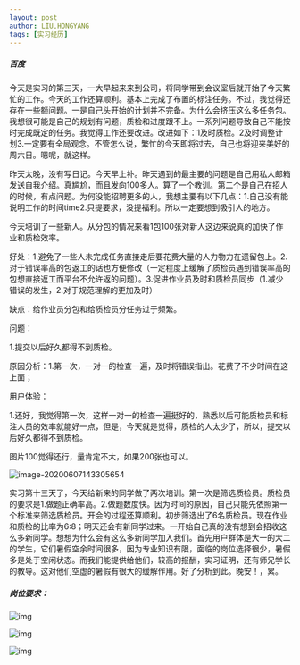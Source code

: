 ```yaml
---
layout: post
author: LIU,HONGYANG
tags: [实习经历]
---
```




##### 百度



今天是实习的第三天，一大早起来来到公司，将同学带到会议室后就开始了今天繁忙的工作。今天的工作还算顺利。基本上完成了布置的标注任务。不过，我觉得还存在一些额问题。一是自己头开始的计划并不完备。为什么会挤压这么多任务包。我想很可能是自己的规划有问题，质检和进度跟不上。一系列问题导致自己不能按时完成既定的任务。我觉得工作还要改进。改进如下：1及时质检。2及时调整计划3.一定要有全局观念。不管怎么说，繁忙的今天即将过去，自己也将迎来美好的周六日。嗯呢，就这样。



昨天太晚，没有写日记。今天早上补。昨天遇到的最主要的问题是自己用私人邮箱发送自我介绍。真尴尬，而且发向100多人。算了一个教训。第二个是自己在招人的时候，有点问题。为何没能招聘更多的人，我想主要有以下几点：1.自己没有能说明工作的时间time2.只提要求，没提福利。所以一定要想到吸引人的地方。





 今天培训了一些新人。从分包的情况来看1包100张对新人这边来说真的加快了作业和质检效率。

好处：1.避免了一些人未完成任务直接走后要花费大量的人力物力在遗留包上。2.对于错误率高的包返工的话也方便修改（一定程度上缓解了质检员遇到错误率高的包想直接返工而平台不允许返的问题）。3.促进作业员及时和质检员同步（1.减少错误的发生，2.对于规范理解的更加及时）

缺点：给作业员分包和给质检员分任务过于频繁。

问题：

1.提交以后好久都得不到质检。

原因分析：1.第一次，一对一的检查一遍，及时将错误指出。花费了不少时间在这上面；

 

用户体验：

1.还好，我觉得第一次，这样一对一的检查一遍挺好的，熟悉以后可能质检员和标注人员的效率就能好一点，但是，今天就是觉得，质检的人太少了，所以，提交以后好久都得不到质检。

图片100觉得还行，量肯定不大，如果200张也可以。



 

![image-20200607143305654](https://tva1.sinaimg.cn/large/007S8ZIlgy1gfjpptkyowj30u80lwk0x.jpg)





实习第十三天了，今天给新来的同学做了两次培训。第一次是筛选质检员。质检员的要求是1.做题正确率高。2.做题数度快。因为时间的原因，自己只能先依照第一个标准来筛选质检员。开会的过程还算顺利。初步筛选出了6名质检员。现在作业和质检的比率为6:8；明天还会有新同学过来。一开始自己真的没有想到会招收这么多新同学。想想为什么会有这么多新同学加入我们。首先用户群体是大一的大二的学生，它们暑假空余时间很多，因为专业知识有限，面临的岗位选择很少，暑假多是处于空闲状态。而我们能提供给他们，较高的报酬，实习证明，还有师兄学长的教导。这对他们空虚的暑假有很大的缓解作用。好了分析到此。晚安！，累。





##### 岗位要求：

 

![img](http://images2017.cnblogs.com/blog/1067977/201708/1067977-20170804110714240-413360312.png)

 

 ![img](http://images2017.cnblogs.com/blog/1067977/201708/1067977-20170804112131037-1960528634.png)

 

 

![img](http://images2017.cnblogs.com/blog/1067977/201708/1067977-20170804112250475-1674948747.png)

 







